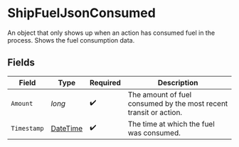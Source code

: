 # ShipFuelJsonConsumed

An object that only shows up when an action has consumed fuel in the process. Shows the fuel consumption data.


## Fields

| Field                                                                                 | Type                                                                                  | Required                                                                              | Description                                                                           |
| ------------------------------------------------------------------------------------- | ------------------------------------------------------------------------------------- | ------------------------------------------------------------------------------------- | ------------------------------------------------------------------------------------- |
| `Amount`                                                                              | *long*                                                                                | :heavy_check_mark:                                                                    | The amount of fuel consumed by the most recent transit or action.                     |
| `Timestamp`                                                                           | [DateTime](https://learn.microsoft.com/en-us/dotnet/api/system.datetime?view=net-5.0) | :heavy_check_mark:                                                                    | The time at which the fuel was consumed.                                              |